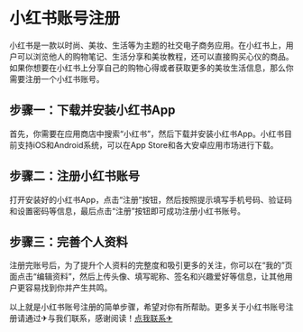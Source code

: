 # 小红书账号注册

小红书是一款以时尚、美妆、生活等为主题的社交电子商务应用。在小红书上，用户可以浏览他人的购物笔记、生活分享和美妆教程，还可以直接购买心仪的商品。如果你想要在小红书上分享自己的购物心得或者获取更多的美妆生活信息，那么你需要注册一个小红书账号。

## 步骤一：下载并安装小红书App

首先，你需要在应用商店中搜索“小红书”，然后下载并安装小红书App。小红书目前支持iOS和Android系统，可以在App Store和各大安卓应用市场进行下载。

## 步骤二：注册小红书账号

打开安装好的小红书App，点击“注册”按钮，然后按照提示填写手机号码、验证码和设置密码等信息，最后点击“注册”按钮即可成功注册小红书账号。

## 步骤三：完善个人资料

注册完账号后，为了提升个人资料的完整度和吸引更多的关注，你可以在“我的”页面点击“编辑资料”，然后上传头像、填写昵称、签名和兴趣爱好等信息，让其他用户更容易找到你并产生共鸣。

以上就是小红书账号注册的简单步骤，希望对你有所帮助。更多关于小红书账号注册请通过✈与我们联系，感谢阅读！[点我联系✈](https://www.G208.com)